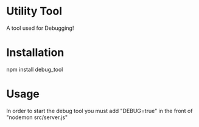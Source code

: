 # Utility Tool
A tool used for Debugging!

# Installation
npm install debug_tool

# Usage
In order to start the debug tool you must add "DEBUG=true" in the front of "nodemon src/server.js"
